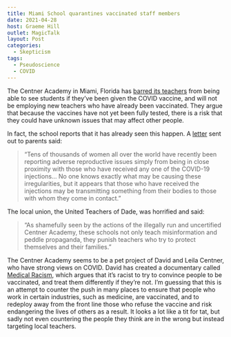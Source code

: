 ```yaml
---
title: Miami School quarantines vaccinated staff members
date: 2021-04-28
host: Graeme Hill
outlet: MagicTalk
layout: Post
categories:
  - Skepticism
tags:
  - Pseudoscience
  - COVID
---
```


The Centner Academy in Miami, Florida has [barred its teachers](https://www.bbc.com/news/world-us-canada-56905752) from being able to see students if they’ve been given the COVID vaccine, and will not be employing new teachers who have already been vaccinated. They argue that because the vaccines have not yet been fully tested, there is a risk that they could have unknown issues that may affect other people.

In fact, the school reports that it has already seen this happen. A [letter](https://miami.cbslocal.com/2021/04/27/baffling-parents-confused-centner-academy-not-employee-people-vaccinated/) sent out to parents said:

> “Tens of thousands of women all over the world have recently been reporting adverse reproductive issues simply from being in close proximity with those who have received any one of the COVID-19 injections… No one knows exactly what may be causing these irregularities, but it appears that those who have received the injections may be transmitting something from their bodies to those with whom they come in contact.”

The local union, the United Teachers of Dade, was horrified and said:

> “As shamefully seen by the actions of the illegally run and uncertified Centner Academy, these schools not only teach misinformation and peddle propaganda, they punish teachers who try to protect themselves and their families.”

The Centner Academy seems to be a pet project of David and Leila Centner, who have strong views on COVID. David has created a documentary called [Medical Racism](https://medicalracism.childrenshealthdefense.org/), which argues that it’s racist to try to convince people to be vaccinated, and treat them differently if they’re not. I’m guessing that this is an attempt to counter the push in many places to ensure that people who work in certain industries, such as medicine, are vaccinated, and to redeploy away from the front line those who refuse the vaccine and risk endangering the lives of others as a result. It looks a lot like a tit for tat, but sadly not even countering the people they think are in the wrong but instead targeting local teachers.
